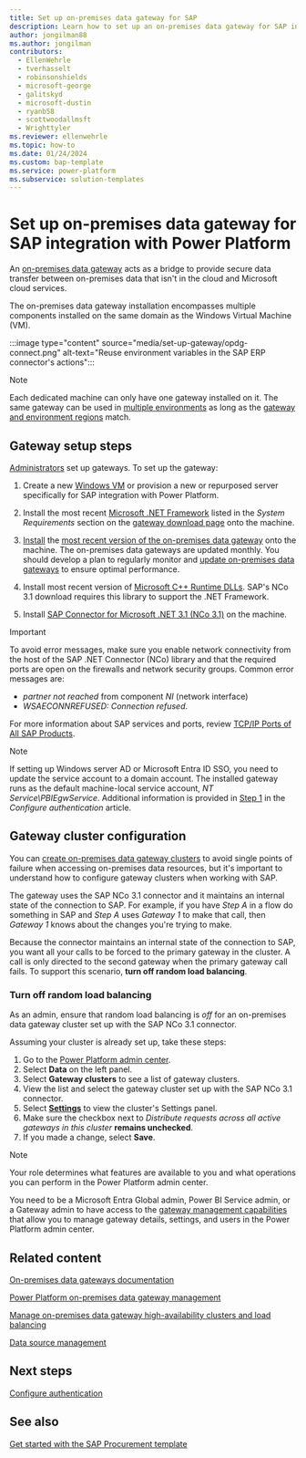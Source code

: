 ```yaml
---
title: Set up on-premises data gateway for SAP
description: Learn how to set up an on-premises data gateway for SAP integration with Microsoft Power Platform.
author: jongilman88
ms.author: jongilman
contributors:
  - EllenWehrle
  - tverhasselt
  - robinsonshields
  - microsoft-george
  - galitskyd
  - microsoft-dustin
  - ryanb58
  - scottwoodallmsft
  - Wrighttyler
ms.reviewer: ellenwehrle
ms.topic: how-to
ms.date: 01/24/2024
ms.custom: bap-template
ms.service: power-platform
ms.subservice: solution-templates
---
```


# Set up on-premises data gateway for SAP integration with Power Platform

An [on-premises data gateway](/power-platform/admin/wp-onpremises-gateway) acts as a bridge to provide secure data transfer between on-premises data that isn't in the cloud and Microsoft cloud services.

The on-premises data gateway installation encompasses multiple components installed on the same domain as the Windows Virtual Machine (VM).

:::image type="content" source="media/set-up-gateway/opdg-connect.png" alt-text="Reuse environment variables in the SAP ERP connector's actions":::

> [!NOTE]
>
> Each dedicated machine can only have one gateway installed on it. The same gateway can be used in [multiple environments](/power-platform/admin/multiple-online-environments-tenants#a-multi-environment-deployment) as long as the [gateway and environment regions](/power-platform/admin/regions-overview) match.

## Gateway setup steps

[Administrators](/power-platform/admin/admin-documentation) set up gateways. To set up the gateway:

1. Create a new [Windows VM](/azure/virtual-machines/overview) or provision a new or repurposed server specifically for SAP integration with Power Platform.

1. Install the most recent [Microsoft .NET Framework](https://dotnet.microsoft.com/download/dotnet-framework) listed in the _System Requirements_ section on the [gateway download page](https://www.microsoft.com/download/details.aspx?id=53127) onto the machine.

1. [Install](/data-integration/gateway/service-gateway-install) the [most recent version of the on-premises data gateway](/data-integration/gateway/service-gateway-monthly-updates) onto the machine. The on-premises data gateways are updated monthly. You should develop a plan to regularly monitor and [update on-premises data gateways](/data-integration/gateway/service-gateway-update?source=recommendations) to ensure optimal performance.

1. Install most recent version of [Microsoft C++ Runtime DLLs](/cpp/windows/latest-supported-vc-redist?view=msvc-170&preserve-view=true). SAP's NCo 3.1 download requires this library to support the .NET Framework.

1. Install [SAP Connector for Microsoft .NET 3.1 (NCo 3.1)](https://support.sap.com/en/product/connectors/msnet.html) on the machine.

> [!IMPORTANT]
>
> To avoid error messages, make sure you enable network connectivity from the host of the SAP .NET Connector (NCo) library and that the required ports are open on the firewalls and network security groups. Common error messages are:
>
> - _partner not reached_ from component _NI_ (network interface)
> - _WSAECONNREFUSED: Connection refused_.
>
> For more information about SAP services and ports, review [TCP/IP Ports of All SAP Products](https://help.sap.com/docs/Security/575a9f0e56f34c6e8138439eefc32b16/616a3c0b1cc748238de9c0341b15c63c.html).

> [!NOTE]
>
> If setting up Windows server AD or Microsoft Entra ID SSO, you need to update the service account to a domain account. The installed gateway runs as the default machine-local service account, _NT Service\PBIEgwService_. Additional information is provided in [Step 1](configure-authentication.md#step-1-configure-kerberos-constrained-delegation) in the _Configure authentication_ article.

## Gateway cluster configuration

You can [create on-premises data gateway clusters](/data-integration/gateway/service-gateway-install#add-another-gateway-to-create-a-cluster) to avoid single points of failure when accessing on-premises data resources, but it's important to understand how to configure gateway clusters when working with SAP.

The gateway uses the SAP NCo 3.1 connector and it maintains an internal state of the connection to SAP. For example, if you have _Step A_ in a flow do something in SAP and _Step A_ uses _Gateway 1_ to make that call, then _Gateway 1_ knows about the changes you're trying to make.

Because the connector maintains an internal state of the connection to SAP, you want all your calls to be forced to the primary gateway in the cluster. A call is only directed to the second gateway when the primary gateway call fails. To support this scenario, **turn off random load balancing**.

### Turn off random load balancing

As an admin, ensure that random load balancing is _off_ for an on-premises data gateway cluster set up with the SAP NCo 3.1 connector.

Assuming your cluster is already set up, take these steps:

1. Go to the [Power Platform admin center](https://admin.powerplatform.microsoft.com/home).
1. Select **Data** on the left panel.
1. Select **Gateway clusters** to see a list of gateway clusters.
1. View the list and select the gateway cluster set up with the SAP NCo 3.1 connector.
1. Select [**Settings**](/power-platform/admin/onpremises-data-gateway-management#settings) to view the cluster's Settings panel.
1. Make sure the checkbox next to _Distribute requests across all active gateways in this cluster_ **remains unchecked**.
1. If you made a change, select **Save**.

> [!NOTE]
>
> Your role determines what features are available to you and what operations you can perform in the Power Platform admin center.
>
> You need to be a Microsoft Entra Global admin, Power BI Service admin, or a Gateway admin to have access to the [gateway management capabilities](/power-platform/admin/onpremises-data-gateway-management) that allow you to manage gateway details, settings, and users in the Power Platform admin center.

## Related content

[On-premises data gateways documentation](/data-integration/gateway/)

[Power Platform on-premises data gateway management](/power-platform/admin/onpremises-data-gateway-management)

[Manage on-premises data gateway high-availability clusters and load balancing](/data-integration/gateway/service-gateway-high-availability-clusters)

[Data source management](/power-platform/admin/onpremises-data-gateway-source-management)

## Next steps

[Configure authentication](configure-authentication.md)

## See also

[Get started with the SAP Procurement template](get-started.md)
